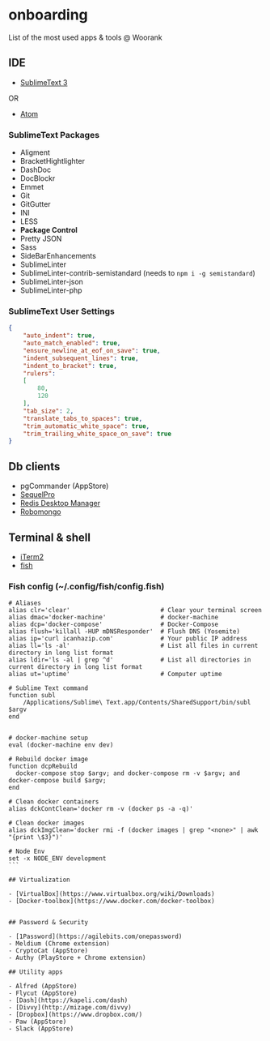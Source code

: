 # onboarding
List of the most used apps &amp; tools @ Woorank


## IDE

- [SublimeText 3](http://www.sublimetext.com)

OR

- [Atom](https://atom.io/)

### SublimeText Packages

- Aligment
- BracketHightlighter
- DashDoc
- DocBlockr
- Emmet
- Git
- GitGutter
- INI
- LESS
- **Package Control**
- Pretty JSON
- Sass
- SideBarEnhancements
- SublimeLinter
- SublimeLinter-contrib-semistandard (needs to `npm i -g semistandard`)
- SublimeLinter-json
- SublimeLinter-php

### SublimeText User Settings

```json
{
	"auto_indent": true,
	"auto_match_enabled": true,
	"ensure_newline_at_eof_on_save": true,
	"indent_subsequent_lines": true,
	"indent_to_bracket": true,
	"rulers":
	[
		80,
		120
	],
	"tab_size": 2,
	"translate_tabs_to_spaces": true,
	"trim_automatic_white_space": true,
	"trim_trailing_white_space_on_save": true
}
```

## Db clients

- pgCommander (AppStore)
- [SequelPro](http://www.sequelpro.com/)
- [Redis Desktop Manager](http://redisdesktop.com/)
- [Robomongo](http://robomongo.org/)

## Terminal & shell

- [iTerm2](https://www.iterm2.com/)
- [fish](http://fishshell.com/)

### Fish config (~/.config/fish/config.fish)

````
# Aliases
alias clr='clear'                         # Clear your terminal screen
alias dmac='docker-machine'               # docker-machine
alias dcp='docker-compose'                # Docker-Compose
alias flush='killall -HUP mDNSResponder'  # Flush DNS (Yosemite)
alias ip='curl icanhazip.com'             # Your public IP address
alias ll='ls -al'                         # List all files in current directory in long list format
alias ldir='ls -al | grep ^d'             # List all directories in current directory in long list format
alias ut='uptime'                         # Computer uptime

# Sublime Text command
function subl
    /Applications/Sublime\ Text.app/Contents/SharedSupport/bin/subl $argv
end


# docker-machine setup
eval (docker-machine env dev)

# Rebuild docker image
function dcpRebuild
  docker-compose stop $argv; and docker-compose rm -v $argv; and docker-compose build $argv;
end

# Clean docker containers
alias dckContClean='docker rm -v (docker ps -a -q)'

# Clean docker images
alias dckImgClean='docker rmi -f (docker images | grep "<none>" | awk "{print \$3}")'

# Node Env
set -x NODE_ENV development
```

## Virtualization

- [VirtualBox](https://www.virtualbox.org/wiki/Downloads)
- [Docker-toolbox](https://www.docker.com/docker-toolbox)


## Password & Security

- [1Password](https://agilebits.com/onepassword)
- Meldium (Chrome extension)
- CryptoCat (AppStore)
- Authy (PlayStore + Chrome extension)

## Utility apps

- Alfred (AppStore)
- Flycut (AppStore)
- [Dash](https://kapeli.com/dash)
- [Divvy](http://mizage.com/divvy)
- [Dropbox](https://www.dropbox.com/)
- Paw (AppStore)
- Slack (AppStore)

